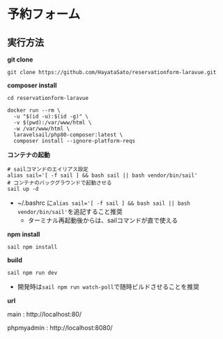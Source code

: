 # 予約フォーム

## 実行方法

**git clone**
```
git clone https://github.com/HayataSato/reservationform-laravue.git
```

**composer install**
```
cd reservationform-laravue

docker run --rm \
  -u "$(id -u):$(id -g)" \
  -v $(pwd):/var/www/html \
  -w /var/www/html \
  laravelsail/php80-composer:latest \
  composer install --ignore-platform-reqs

```

**コンテナの起動**
```
# sailコマンドのエイリアス設定
alias sail='[ -f sail ] && bash sail || bash vendor/bin/sail'
# コンテナのバックグラウンドで起動させる
sail up -d
```
* ~/.bashrc に`alias sail='[ -f sail ] && bash sail || bash vendor/bin/sail'`を追記すること推奨
    * ターミナル再起動後からは、sailコマンドが直で使える

**npm install**
```
sail npm install
```

**build**
```
sail npm run dev
```
* 開発時は`sail npm run watch-poll`で随時ビルドさせることを推奨

**url**

main :
http://localhost:80/

phpmyadmin :
http://localhost:8080/
